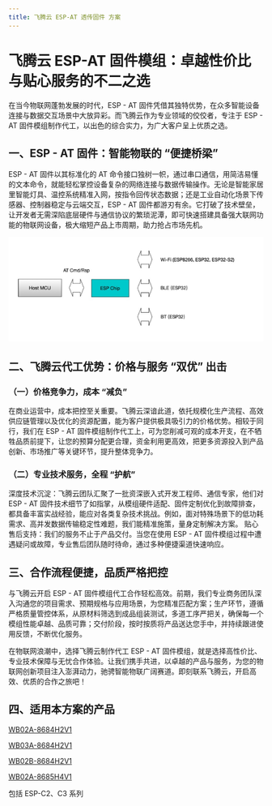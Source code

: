```yaml
---
title: 飞腾云 ESP-AT 透传固件 方案
---
```


# 飞腾云 ESP-AT 固件模组：卓越性价比与贴心服务的不二之选

在当今物联网蓬勃发展的时代，ESP - AT 固件凭借其独特优势，在众多智能设备连接与数据交互场景中大放异彩。而飞腾云作为专业领域的佼佼者，专注于 ESP - AT 固件模组制作代工，以出色的综合实力，为广大客户呈上优质之选。

## 一、ESP - AT 固件：智能物联的 “便捷桥梁”

ESP - AT 固件以其标准化的 AT 命令接口独树一帜，通过串口通信，用简洁易懂的文本命令，就能轻松掌控设备复杂的网络连接与数据传输操作。无论是智能家居里智能灯具、温控系统精准入网，按指令回传状态数据；还是工业自动化场景下传感器、控制器稳定与云端交互，ESP - AT 固件都游刃有余。它打破了技术壁垒，让开发者无需深陷底层硬件与通信协议的繁琐泥潭，即可快速搭建具备强大联网功能的物联网设备，极大缩短产品上市周期，助力抢占市场先机。

![ESP-AT概览](../../assets/images/fangan-tu/ESP-AT概览.jpg)

## 二、飞腾云代工优势：价格与服务 “双优” 出击
### （一）价格竞争力，成本 “减负”

在商业运营中，成本把控至关重要。飞腾云深谙此道，依托规模化生产流程、高效供应链管理以及优化的资源配置，能为客户提供极具吸引力的价格优势。相较于同行，我们在 ESP - AT 固件模组制作代工上，可为您削减可观的成本开支，在不牺牲品质前提下，让您的预算分配更合理，资金利用更高效，把更多资源投入到产品创新、市场推广等关键环节，提升整体竞争力。

### （二）专业技术服务，全程 “护航”

深度技术沉淀：飞腾云团队汇聚了一批资深嵌入式开发工程师、通信专家，他们对 ESP - AT 固件技术细节了如指掌，从模组硬件适配、固件定制优化到故障排查，都具备丰富实战经验，能应对各类复杂技术挑战。例如，面对特殊场景下的低功耗需求、高并发数据传输稳定性难题，我们能精准施策，量身定制解决方案。
贴心售后支持：我们的服务不止于产品交付。当您在使用 ESP - AT 固件模组过程中遭遇疑问或故障，专业售后团队随时待命，通过多种便捷渠道快速响应。

[//]: # (依托https://docs.espressif.com/projects/esp-at/zh_CN/latest/esp32/Get_Started/What_is_ESP-AT.html丰富技术文档资源，为您提供详尽技术解读、操作指导，协助您迅速解决问题，保障设备持续稳定运行，让您无后顾之忧。)

## 三、合作流程便捷，品质严格把控

与飞腾云开启 ESP - AT 固件模组代工合作轻松高效。前期，我们专业商务团队深入沟通您的项目需求、预期规格与应用场景，为您精准匹配方案；生产环节，遵循严格质量管控体系，从原材料筛选到成品组装测试，多道工序严把关，确保每一个模组性能卓越、品质可靠；交付阶段，按时按质将产品送达您手中，并持续跟进使用反馈，不断优化服务。

在物联网浪潮中，选择飞腾云制作代工 ESP - AT 固件模组，就是选择高性价比、专业技术保障与无忧合作体验。让我们携手共进，以卓越的产品与服务，为您的物联网创新项目注入澎湃动力，驰骋智能物联广阔赛道。即刻联系飞腾云，开启高效、优质的合作之旅吧！

## 四、适用本方案的产品
[WB02A-8684H2V1](https://phateniot.github.io/zh/products/matter/socket1_5/)

[WB03A-8684H2V1](https://phateniot.github.io/zh/products/matter/WB03A-8684H2V1/)

[WB02B-8684H2V1](https://phateniot.github.io/zh/products/matter/WB02B-8684H2V1/)

[WB02A-8685H4V1](https://phateniot.github.io/zh/products/tasmota/tasmota-matter/)

包括 ESP-C2、C3 系列